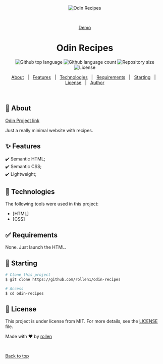 <div align="center" id="top"> 
  <img src="./.github/app.gif" alt="Odin Recipes" />

  &#xa0;

  <a href="https://rollen1.github.io/odin-recipes/">Demo</a>
</div>

<h1 align="center">Odin Recipes</h1>

<p align="center">
  <img alt="Github top language" src="https://img.shields.io/github/languages/top/rollen1/odin-recipes?color=808080">

  <img alt="Github language count" src="https://img.shields.io/github/languages/count/rollen1/odin-recipes?color=808080">

  <img alt="Repository size" src="https://img.shields.io/github/repo-size/rollen1/odin-recipes?color=808080">

  <img alt="License" src="https://img.shields.io/github/license/rollen1/odin-recipes?color=808080">
</p>


<p align="center">
  <a href="#dart-about">About</a> &#xa0; | &#xa0; 
  <a href="#sparkles-features">Features</a> &#xa0; | &#xa0;
  <a href="#rocket-technologies">Technologies</a> &#xa0; | &#xa0;
  <a href="#white_check_mark-requirements">Requirements</a> &#xa0; | &#xa0;
  <a href="#checkered_flag-starting">Starting</a> &#xa0; | &#xa0;
  <a href="#memo-license">License</a> &#xa0; | &#xa0;
  <a href="https://github.com/rollen1" target="_blank">Author</a>
</p>

<br>

## :dart: About ##

[Odin Project link](https://www.theodinproject.com/lessons/foundations-recipes)

Just a really minimal website with recipes.

## :sparkles: Features ##

:heavy_check_mark: Semantic HTML;\
:heavy_check_mark: Semantic CSS;\
:heavy_check_mark: Lightweight;

## :rocket: Technologies ##

The following tools were used in this project:

- [HTML]
- [CSS]

## :white_check_mark: Requirements ##

None. Just launch the HTML.

## :checkered_flag: Starting ##

```bash
# Clone this project
$ git clone https://github.com/rollen1/odin-recipes

# Access
$ cd odin-recipes
```

## :memo: License ##

This project is under license from MIT. For more details, see the [LICENSE](LICENSE) file.


Made with :heart: by <a href="https://github.com/rollen1" target="_blank">rollen</a>

&#xa0;

<a href="#top">Back to top</a>
